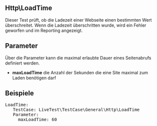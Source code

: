 ## Http\LoadTime

Dieser Test prüft, ob die Ladezeit einer Webseite einen bestimmten Wert überschreitet. Wenn die Ladezeit überschritten wurde, wird ein Fehler geworfen und im Reporting  angezeigt.

## Parameter
Über die Parameter kann die maximal erlaubte Dauer eines Seitenabrufs definiert werden.

* **maxLoadTime** die Anzahl der Sekunden die eine Site maximal zum Laden benötigen darf


## Beispiele
<pre>LoadTime:
   TestCase: LiveTest\TestCase\General\Http\LoadTime
   Parameter:
     maxLoadTime: 60</pre>